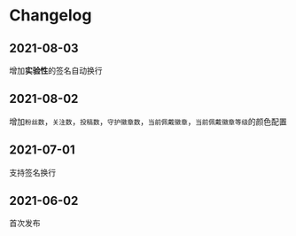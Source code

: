# Changelog

## 2021-08-03
增加**实验性**的签名自动换行

## 2021-08-02
增加`粉丝数`，`关注数`，`投稿数`，`守护徽章数`，`当前佩戴徽章`，`当前佩戴徽章等级`的颜色配置

## 2021-07-01
支持签名换行

## 2021-06-02
首次发布
